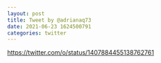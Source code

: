 ```yaml
--- 
layout: post 
title: Tweet by @adrianaq73 
date: 2021-06-23 1624500791 
categories: twitter 
--- 
```

https://twitter.com/o/status/1407884455138762761